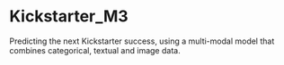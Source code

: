 # Kickstarter_M3
Predicting the next Kickstarter success, using a multi-modal model that combines categorical, textual and image data.
